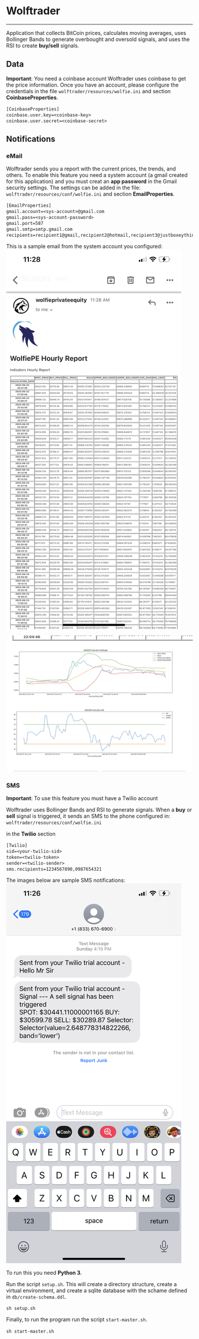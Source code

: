 # Wolftrader
---
Application that collects BitCoin prices, calculates moving averages, uses Bollinger Bands to generate overbought and oversold signals, and uses the RSI to create **buy/sell** signals.

## Data
**Important**: You need a coinbase account
Wolftrader uses coinbase to get the price information.
Once you have an account, please configure the credentials in the file `wolftrader/resources/wolfie.ini` and section **CoinbaseProperties**.
```
[CoinbaseProperties]
coinbase.user.key=<coinbase-key>
coinbase.user.secret=<coinbase-secret>
```


## Notifications

### eMail
Wolftrader sends you a report with the current prices, the trends, and others.
To enable this feature you need a system account (a gmail created for this application) and you must creat an **app password** in the Gmail security settings.
The settings can be added in the file: `wolftrader/resources/conf/wolfie.ini` and section **EmailProperties**.
```
[EmailProperties]
gmail.account=<sys-account>@gmail.com
gmail.pass=<sys-account-password>
gmail.port=587
gmail.smtp=smtp.gmail.com
recipients=recipient1@gmail,recipient2@hotmail,recipient3@justboxeythings
```

This is a sample email from the system account you configured:
![eMail-1](docs/email-report-1.png)

![eMail-2](docs/email-report-2.png)

### SMS

**Important**: To use this feature you must have a Twilio account


Wolftrader uses Bollinger Bands and RSI to generate signals.
When a **buy** or **sell** signal is triggered, it sends an SMS to the phone configured in: `wolftrader/resources/conf/wolfie.ini`


in the **Twilio** section
```
[Twilio]
sid=<your-twilio-sid>
token=<twilio-token>
sender=<twilio-sender>
sms.recipients=1234567890,0987654321
```

The images below are sample SMS notifications:
![SMS Sell Notification](docs/sms-sell-notification.png)



To run this you need **Python 3**.

Run the script `setup.sh`. This will create a directory structure, create a virtual environment, and create a sqlite database with the schame defined in `db/create-schema.ddl`.


```
sh setup.sh
```


Finally, to run the program run the script `start-master.sh`.

```sh start-master.sh```



